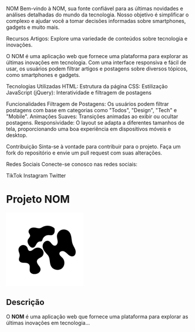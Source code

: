 NOM
Bem-vindo à NOM, sua fonte confiável para as últimas novidades e análises detalhadas do mundo da tecnologia. Nosso objetivo é simplificar o complexo e ajudar você a tomar decisões informadas sobre smartphones, gadgets e muito mais.

Recursos
Artigos: Explore uma variedade de conteúdos sobre tecnologia e inovações. 

O NOM é uma aplicação web que fornece uma plataforma para explorar as últimas inovações em tecnologia. Com uma interface responsiva e fácil de usar, os usuários podem filtrar artigos e postagens sobre diversos tópicos, como smartphones e gadgets.

Tecnologias Utilizadas
HTML: Estrutura da página
CSS: Estilização
JavaScript (jQuery): Interatividade e filtragem de postagens

Funcionalidades
Filtragem de Postagens: Os usuários podem filtrar postagens com base em categorias como "Todos", "Design", "Tech" e "Mobile".
Animações Suaves: Transições animadas ao exibir ou ocultar postagens.
Responsividade: O layout se adapta a diferentes tamanhos de tela, proporcionando uma boa experiência em dispositivos móveis e desktop.

Contribuição
Sinta-se à vontade para contribuir para o projeto. Faça um fork do repositório e envie um pull request com suas alterações.


Redes Sociais
Conecte-se conosco nas redes sociais:

TikTok
Instagram
Twitter
# Projeto NOM

![Logo do Projeto](logosBuy/logoNom.png)

## Descrição

O **NOM** é uma aplicação web que fornece uma plataforma para explorar as últimas inovações em tecnologia...
